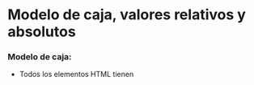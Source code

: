 # Modelo de caja, valores relativos y absolutos

### Modelo de caja:

* Todos los elementos HTML tienen


